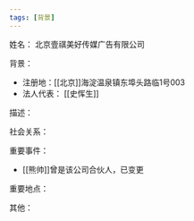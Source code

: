 ```yaml
---
tags: [背景]
---
```


姓名：
北京壹祺美好传媒广告有限公司

背景：
- 注册地：[[北京]]海淀温泉镇东埠头路临1号003
- 法人代表： [[史恽生]]

描述：

社会关系：

重要事件：
- [[熊帅]]曾是该公司合伙人，已变更

重要地点：

其他：
